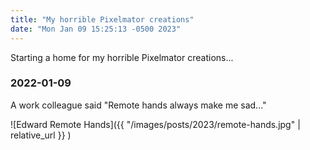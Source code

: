 ```yaml
---
title: "My horrible Pixelmator creations"
date: "Mon Jan 09 15:25:13 -0500 2023"
---
```


Starting a home for my horrible Pixelmator creations...

### 2022-01-09

A work colleague said "Remote hands always make me sad..."

![Edward Remote Hands]({{ "/images/posts/2023/remote-hands.jpg" | relative_url }} )
